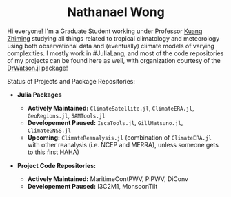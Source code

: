 # **<div align="center">Nathanael Wong</div>**

Hi everyone! I'm a Graduate Student working under Professor [Kuang Zhiming](http://www.people.fas.harvard.edu/~kuang/) studying all things related to tropical climatology and meteorology using both observational data and (eventually) climate models of varying complexities. I mostly work in #JuliaLang, and most of the code repositories of my projects can be found here as well, with organization courtesy of the [DrWatson.jl](https://github.com/JuliaDynamics/DrWatson.jl) package!

Status of Projects and Package Repositories:
* **Julia Packages**
  * **Actively Maintained:** `ClimateSatellite.jl`, `ClimateERA.jl`, `GeoRegions.jl`, `SAMTools.jl`
  * **Developement Paused:** `IscaTools.jl`, `GillMatsuno.jl`, `ClimateGNSS.jl`
  * **Upcoming:** `ClimateReanalysis.jl` (combination of `ClimateERA.jl` with other reanalysis (i.e. NCEP and MERRA), unless someone gets to this first HAHA)
  
* **Project Code Repositories:**
  * **Actively Maintained:** MaritimeContPWV, PiPWV, DiConv
  * **Developement Paused:** I3C2M1, MonsoonTilt
